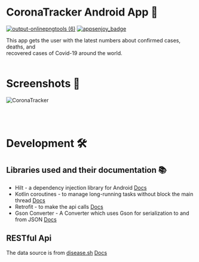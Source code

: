 
# CoronaTracker Android App 📱

[![output-onlinepngtools (6)](https://user-images.githubusercontent.com/82704241/196510229-5552f3ad-a0fe-462f-8567-fb5f94a435ac.png)](https://appetize.io/app/k4aihhxjn47zo663u7fbzbe5pa)
[![appsenjoy_badge](https://user-images.githubusercontent.com/82704241/196504384-081acc63-bf22-44d2-b3e1-714d8be1b351.png)](https://appsenjoy.com/en/Q2HbbvytCUqNN6J/file)

This app gets the user with the latest numbers about confirmed cases, deaths, and<br> recovered cases of Covid-19 around the world.
<br><br>
# Screenshots 📸
![CoronaTracker](https://github.com/AsemLab/CoronaTracker/assets/82704241/4561b604-36c0-498c-bec7-b23de9e0d697)


<br><br>
# Development 🛠
## Libraries used and their documentation 📚
  - Hilt - a dependency injection library for Android <a href="https://developer.android.com/training/dependency-injection/hilt-android">Docs</a></li>
  - Kotlin coroutines - to manage long-running tasks without block the main thread <a href="https://developer.android.com/kotlin/coroutines">Docs</a></li>
  - Retrofit - to make the api calls <a href="https://square.github.io/retrofit/">Docs</a></li>
  - Gson Converter - A Converter which uses Gson for serialization to and from JSON <a href="https://github.com/square/retrofit/tree/master/retrofit-converters/gson">Docs</a></li>
## RESTful Api
The data source is from <a href="https://disease.sh/">disease.sh</a> <a href="https://disease.sh/docs/">Docs</a>
